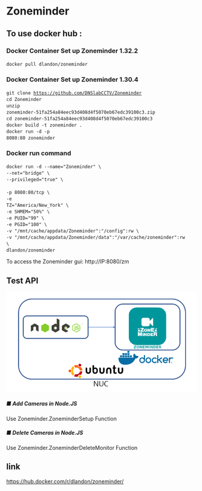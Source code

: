 # Zoneminder

## To use docker hub :
### Docker Container Set up Zoneminder 1.32.2
<code>docker pull dlandon/zoneminder</code>

### Docker Container Set up Zoneminder 1.30.4
<code>git clone https://github.com/DNSlabCCTV/Zoneminder</code></br>
<code>cd Zoneminder</code></br>
<code>unzip zoneminder-51fa254a84eec93d408d4f5070eb67edc39100c3.zip</code></br>
<code>cd zoneminder-51fa254a84eec93d408d4f5070eb67edc39100c3</code></br>
<code>docker build -t zoneminder . </code></br>
<code>docker run -d -p 8080:80 zoneminder</code></br>

### Docker run command
<code>docker run -d --name="Zoneminder" \ </code></br>
<code>--net="bridge" \ </code></br>
<code>--privileged="true" \ </code></br>
<code>-p 8080:80/tcp \ </code></br>
<code>-e TZ="America/New_York" \ </code></br>
<code>-e SHMEM="50%" \ </code></br>
<code>-e PUID="99" \ </code></br>
<code>-e PGID="100" \ </code></br>
<code>-v "/mnt/cache/appdata/Zoneminder":"/config":rw \ </code></br>
<code>-v "/mnt/cache/appdata/Zoneminder/data":"/var/cache/zoneminder":rw \ </code></br>
<code>dlandon/zoneminder</code></br>

To access the Zoneminder gui: http://IP:8080/zm

## Test API
![아키텍쳐](testapi.PNG)</br>
##### ■ Add Cameras in Node.JS
Use Zoneminder.ZoneminderSetup Function

##### ■ Delete Cameras in Node.JS
Use Zoneminder.ZoneminderDeleteMonitor Function


## link
https://hub.docker.com/r/dlandon/zoneminder/
